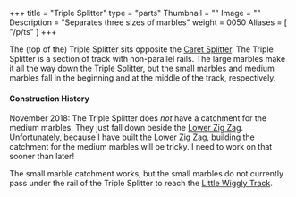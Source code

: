 +++
title = "Triple Splitter"
type = "parts"
Thumbnail = ""
Image = ""
Description = "Separates three sizes of marbles"
weight = 0050
Aliases = [
  "/p/ts"
]
+++

The (top of the) Triple Splitter sits opposite the [Caret Splitter](/p/cs).  The Triple Splitter is a section of track with non-parallel rails.  The large marbles make it all the way down the Triple Splitter, but the small marbles and medium marbles fall in the beginning and at the middle of the track, respectively.

#### Construction History

November 2018:  The Triple Splitter does *not* have a catchment for the medium marbles.  They just fall down beside the [Lower Zig Zag](/lzz).  Unfortunately, because I have built the Lower Zig Zag, building the catchment for the medium marbles will be tricky.  I need to work on that sooner than later!

The small marble catchment works, but the small marbles do not currently pass under the rail of the Triple Splitter to reach the [Little Wiggly Track](/p/lwt). 